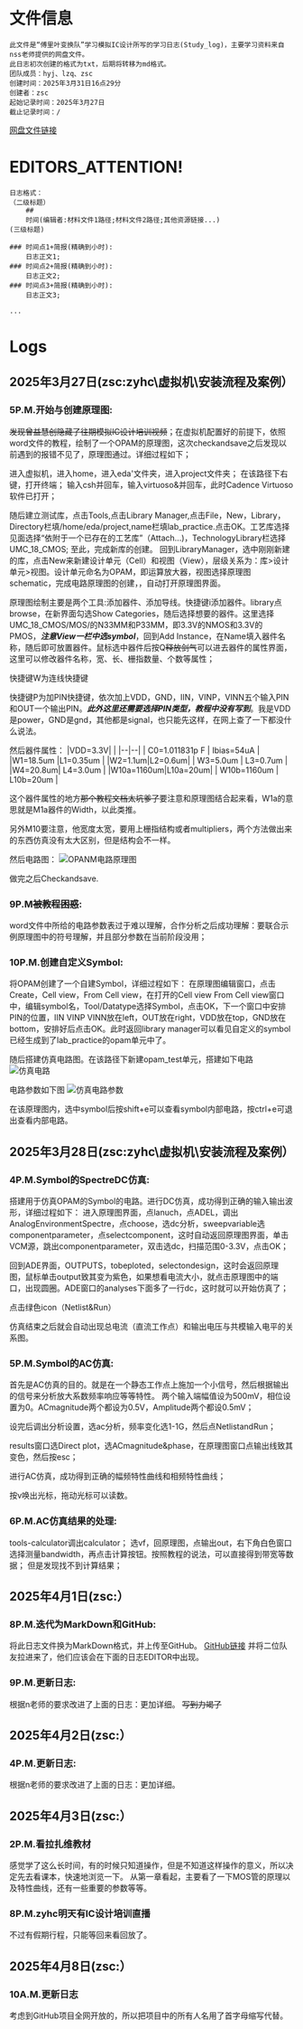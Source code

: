 # 文件信息

	此文件是“傅里叶变换队”学习模拟IC设计所写的学习日志(Study_log)，主要学习资料来自nss老师提供的网盘文件。
	此日志初次创建的格式为txt，后期将转移为md格式。
	团队成员：hyj、lzq、zsc
	创建时间：2025年3月31日16点29分
	创建者：zsc
	起始记录时间：2025年3月27日
	截止记录时间：/

[网盘文件链接](https://pan.baidu.com/s/1VITbTJj5VlxN4cbrWcuzOA?pwd=s621)

# EDITORS_ATTENTION!
	日志格式：
	（二级标题）
		## 
		时间(编辑者:材料文件1路径;材料文件2路径;其他资源链接...)
	(三级标题)

	### 时间点1+简报(精确到小时):
		日志正文1;
	### 时间点2+简报(精确到小时):
		日志正文2;
	### 时间点3+简报(精确到小时):
		日志正文3;

	...

# Logs

## 2025年3月27日(zsc:zyhc\虚拟机\安装流程及案例）
### 5P.M.开始与创建原理图:
~~发现曾益慧创隐藏了往期模拟IC设计培训视频~~；在虚拟机配置好的前提下，依照word文件的教程，绘制了一个OPAM的原理图，这次checkandsave之后发现以前遇到的报错不见了，原理图通过。详细过程如下；

进入虚拟机，进入home，进入eda'文件夹，进入project文件夹；
在该路径下右键，打开终端；
输入csh并回车，输入virtuoso&并回车，此时Cadence Virtuoso软件已打开；

随后建立测试库，点击Tools,点击Library Manager,点击File，New，Library，Directory栏填/home/eda/project,name栏填lab_practice.点击OK。工艺库选择见面选择“依附于一个已存在的工艺库”（Attach...)，TechnologyLibrary栏选择UMC_18_CMOS;
 至此，完成新库的创建。
 回到LibraryManager，选中刚刚新建的库，点击New来新建设计单元（Cell）和视图（View），层级关系为：库>设计单元>视图。设计单元命名为OPAM，即运算放大器，视图选择原理图schematic，完成电路原理图的创建，，自动打开原理图界面。
 
 原理图绘制主要是两个工具:添加器件、添加导线。快捷键i添加器件。library点browse，在新界面勾选Show Categories，随后选择想要的器件。这里选择UMC_18_CMOS/MOS/的N33MM和P33MM，即3.3V的NMOS和3.3V的PMOS，***注意View一栏中选symbol***，回到Add Instance，在Name填入器件名称，随后即可放置器件。鼠标选中器件后按Q~~释放剑气~~可以进去器件的属性界面，这里可以修改器件名称，宽、长、栅指数量、个数等属性；

快捷键W为连线快捷键

快捷键P为加PIN快捷键，依次加上VDD，GND，IIN，VINP，VINN五个输入PIN和OUT一个输出PIN。***此外这里还需要选择PIN类型，教程中没有写到***。我是VDD是power，GND是gnd，其他都是signal，也只能先这样，在网上查了一下都没什么说法。

然后器件属性：
|VDD=3.3V|  |
|--|--|
| C0=1.011831p F | Ibias=54uA |
|W1=18.5um  |L1=0.35um  |
|W2=1.1um|L2=0.6um|
| W3=5.0um | L3=0.7um |
|W4=20.8um| L4=3.0um |
|W10a=1160um|L10a=20um|
| W10b=1160um | L10b=20um |

这个器件属性的地方~~那个教程文档太坑爹了~~要注意和原理图结合起来看，W1a的意思就是M1a器件的Width，以此类推。

另外M10要注意，他宽度太宽，要用上栅指结构或者multipliers，两个方法做出来的东西仿真没有太大区别，但是结构会不一样。

然后电路图：
![OPANM电路原理图](/imgs/2025-04-01/Fa02K5kmJfGd1GAf.png)

做完之后Checkandsave.

### 9P.M~~被教程困惑~~:

word文件中所给的电路参数表过于难以理解，合作分析之后成功理解：要联合示例原理图中的符号理解，并且部分参数在当前阶段没用；

### 10P.M.创建自定义Symbol:
将OPAM创建了一个自建Symbol，详细过程如下：
在原理图编辑窗口，点击Create，Cell view，From Cell view，在打开的Cell view From Cell view窗口中，编辑symbol名，Tool/Datatype选择Symbol，点击OK，下一个窗口中安排PIN的位置，IIN VINP VINN放在left，OUT放在right，VDD放在top，GND放在bottom，安排好后点击OK。此时返回library manager可以看见自定义的symbol已经生成到了lab_practice的opam单元中了。

随后搭建仿真电路图。在该路径下新建opam_test单元，搭建如下电路![仿真电路](/imgs/2025-04-01/tRqRUPJennsxe1nL.png)

电路参数如下图
![仿真电路参数](/imgs/2025-04-01/Aqhs7VCgqku3Br9X.png)

在该原理图内，选中symbol后按shift+e可以查看symbol内部电路，按ctrl+e可退出查看内部电路。

## 2025年3月28日(zsc:zyhc\虚拟机\安装流程及案例）

### 4P.M.Symbol的SpectreDC仿真:
 搭建用于仿真OPAM的Symbol的电路。进行DC仿真，成功得到正确的输入输出波形，详细过程如下：
 进入原理图界面，点lanuch，点ADEL，调出AnalogEnvironmentSpectre，点choose，选dc分析，sweepvariable选componentparameter，点selectcomponent，这时自动返回原理图界面，单击VCM源，跳出componentparameter，双击选dc，扫描范围0-3.3V，点击OK；


 回到ADE界面，OUTPUTS，tobeploted，selectondesign，这时会返回原理图，鼠标单击output致其变为紫色，如果想看电流大小，就点击原理图中的端口，出现圆圈。ADE窗口的analyses下面多了一行dc，这时就可以开始仿真了；

点击绿色icon（Netlist&Run）

仿真结束之后就会自动出现总电流（直流工作点）和输出电压与共模输入电平的关系图。


### 5P.M.Symbol的AC仿真:
首先是AC仿真的目的。就是在一个静态工作点上施加一个小信号，然后根据输出的信号来分析放大系数频率响应等等特性。
两个输入端幅值设为500mV，相位设置为0。ACmagnitude两个都设为0.5V，Amplitude两个都设0.5mV；

设完后调出分析设置，选ac分析，频率变化选1-1G，然后点NetlistandRun；

results窗口选Direct plot，选ACmagnitude&phase，在原理图窗口点输出线致其变色，然后按esc；

 进行AC仿真，成功得到正确的幅频特性曲线和相频特性曲线；

按v唤出光标，拖动光标可以读数。
 
### 6P.M.AC仿真结果的处理:
tools-calculator调出calculator；
选vf，回原理图，点输出out，右下角白色窗口选择测量bandwidth，再点击计算按钮。按照教程的说法，可以直接得到带宽等数据；
但是发现找不到计算结果；

## 2025年4月1日(zsc:）
### 8P.M.迭代为MarkDown和GitHub:
 将此日志文件换为MarkDown格式，并上传至GitHub。
    [GitHub链接](https://github.com/juicylovemita/Fourier_Transform_Team_Anolog_IC_Design-Study_log)
    并将二位队友拉进来了，他们应该会在下面的日志EDITOR中出现。
### 9P.M.更新日志:
根据n老师的要求改进了上面的日志：更加详细。
~~写到力竭了~~

## 2025年4月2日(zsc:）
### 4P.M.更新日志:
根据n老师的要求改进了上面的日志：更加详细。

## 2025年4月3日(zsc:）
### 2P.M.看拉扎维教材
感觉学了这么长时间，有的时候只知道操作，但是不知道这样操作的意义，所以决定先去看课本，快速地浏览一下。
从第一章看起，主要看了一下MOS管的原理以及特性曲线，还有一些重要的参数等等。
### 8P.M.zyhc明天有IC设计培训直播
不过有假期行程，只能等回来看回放了。

## 2025年4月8日(zsc:）
### 10A.M.更新日志
考虑到GitHub项目全网开放的，所以把项目中的所有人名用了首字母缩写代替。

